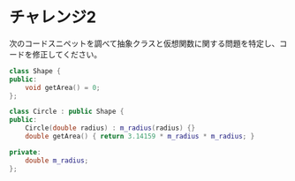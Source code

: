 # チャレンジ2

次のコードスニペットを調べて抽象クラスと仮想関数に関する問題を特定し、コードを修正してください。

```cpp
class Shape {
public:
    void getArea() = 0;
};

class Circle : public Shape {
public:
    Circle(double radius) : m_radius(radius) {}
    double getArea() { return 3.14159 * m_radius * m_radius; }

private:
    double m_radius;
};
```
